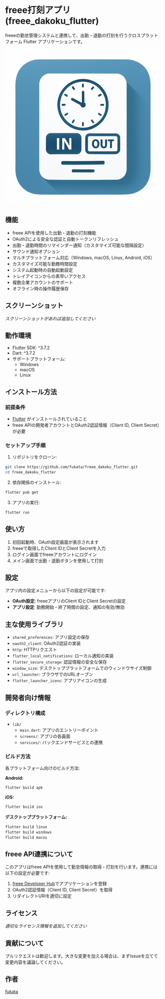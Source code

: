 # freee打刻アプリ (freee_dakoku_flutter)

freeeの勤怠管理システムと連携して、出勤・退勤の打刻を行うクロスプラットフォーム Flutter アプリケーションです。

![アプリアイコン](icon.png)

## 機能

- freee APIを使用した出勤・退勤の打刻機能
- OAuth2による安全な認証と自動トークンリフレッシュ
- 出勤・退勤時間のリマインダー通知（カスタマイズ可能な間隔設定）
- サウンド通知オプション
- マルチプラットフォーム対応（Windows, macOS, Linux, Android, iOS）
- カスタマイズ可能な勤務時間設定
- システム起動時の自動起動設定
- トレイアイコンからの素早いアクセス
- 複数企業アカウントのサポート
- オフライン時の操作履歴保存

## スクリーンショット

*スクリーンショットがあれば追加してください*

## 動作環境

- Flutter SDK: ^3.7.2
- Dart: ^3.7.2
- サポートプラットフォーム:
  - Windows
  - macOS
  - Linux

## インストール方法

### 前提条件

- [Flutter](https://flutter.dev/docs/get-started/install) がインストールされていること
- freee APIの開発者アカウントとOAuth2認証情報（Client ID, Client Secret）が必要

### セットアップ手順

1. リポジトリをクローン:
```bash
git clone https://github.com/fukata/freee_dakoku_flutter.git
cd freee_dakoku_flutter
```

2. 依存関係のインストール:
```bash
flutter pub get
```

3. アプリの実行:
```bash
flutter run
```

## 使い方

1. 初回起動時、OAuth設定画面が表示されます
2. freeeで取得したClient IDとClient Secretを入力
3. ログイン画面でfreeeアカウントにログイン
4. メイン画面で出勤・退勤ボタンを使用して打刻

## 設定

アプリ内の設定メニューから以下の設定が可能です:

- **OAuth設定**: freeeアプリのClient IDとClient Secretの設定
- **アプリ設定**: 勤務開始・終了時間の設定、通知の有効/無効

## 主な使用ライブラリ

- `shared_preferences`: アプリ設定の保存
- `oauth2_client`: OAuth2認証の実装
- `http`: HTTPリクエスト
- `flutter_local_notifications`: ローカル通知の実装
- `flutter_secure_storage`: 認証情報の安全な保存
- `window_size`: デスクトッププラットフォームでのウィンドウサイズ制御
- `url_launcher`: ブラウザでのURLオープン
- `flutter_launcher_icons`: アプリアイコンの生成

## 開発者向け情報

### ディレクトリ構成

- `lib/`
  - `main.dart`: アプリのエントリーポイント
  - `screens/`: アプリの各画面
  - `services/`: バックエンドサービスとの連携

### ビルド方法

各プラットフォーム向けのビルド方法:

**Android:**
```bash
flutter build apk
```

**iOS:**
```bash
flutter build ios
```

**デスクトッププラットフォーム:**
```bash
flutter build linux
flutter build windows
flutter build macos
```

## freee API連携について

このアプリはfreee APIを使用して勤怠情報の取得・打刻を行います。連携には以下の設定が必要です:

1. [freee Developer Hub](https://developer.freee.co.jp/)でアプリケーションを登録
2. OAuth2認証情報（Client ID, Client Secret）を取得
3. リダイレクトURIを適切に設定

## ライセンス

*適切なライセンス情報を追加してください*

## 貢献について

プルリクエストは歓迎します。大きな変更を加える場合は、まずIssueを立てて変更内容を議論してください。

## 作者

[fukata](https://github.com/fukata)
